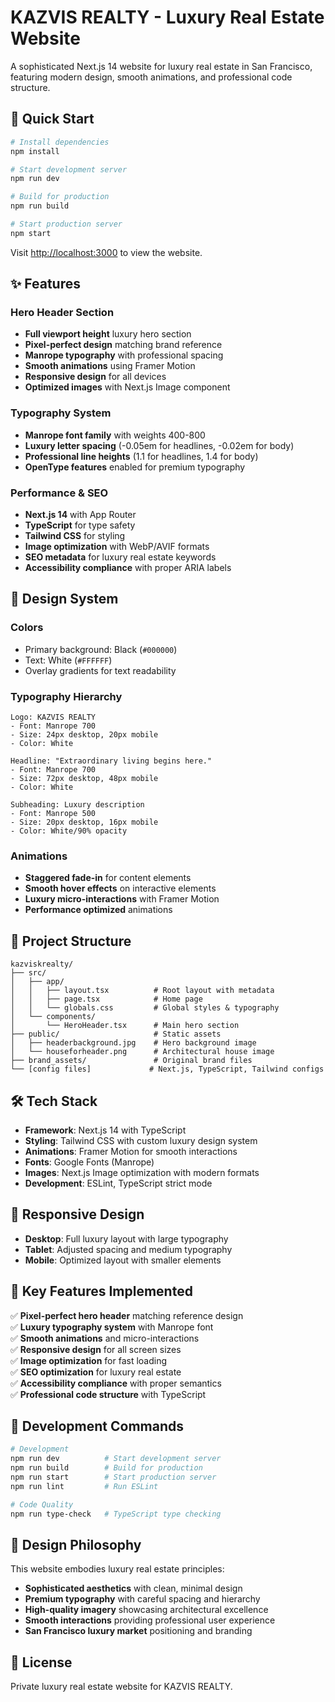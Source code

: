 # KAZVIS REALTY - Luxury Real Estate Website

A sophisticated Next.js 14 website for luxury real estate in San Francisco, featuring modern design, smooth animations, and professional code structure.

## 🚀 Quick Start

```bash
# Install dependencies
npm install

# Start development server
npm run dev

# Build for production
npm run build

# Start production server
npm start
```

Visit [http://localhost:3000](http://localhost:3000) to view the website.

## ✨ Features

### Hero Header Section
- **Full viewport height** luxury hero section
- **Pixel-perfect design** matching brand reference
- **Manrope typography** with professional spacing
- **Smooth animations** using Framer Motion
- **Responsive design** for all devices
- **Optimized images** with Next.js Image component

### Typography System
- **Manrope font family** with weights 400-800
- **Luxury letter spacing** (-0.05em for headlines, -0.02em for body)
- **Professional line heights** (1.1 for headlines, 1.4 for body)
- **OpenType features** enabled for premium typography

### Performance & SEO
- **Next.js 14** with App Router
- **TypeScript** for type safety
- **Tailwind CSS** for styling
- **Image optimization** with WebP/AVIF formats
- **SEO metadata** for luxury real estate keywords
- **Accessibility compliance** with proper ARIA labels

## 🎨 Design System

### Colors
- Primary background: Black (`#000000`)
- Text: White (`#FFFFFF`)
- Overlay gradients for text readability

### Typography Hierarchy
```
Logo: KAZVIS REALTY
- Font: Manrope 700
- Size: 24px desktop, 20px mobile
- Color: White

Headline: "Extraordinary living begins here."
- Font: Manrope 700
- Size: 72px desktop, 48px mobile
- Color: White

Subheading: Luxury description
- Font: Manrope 500
- Size: 20px desktop, 16px mobile
- Color: White/90% opacity
```

### Animations
- **Staggered fade-in** for content elements
- **Smooth hover effects** on interactive elements
- **Luxury micro-interactions** with Framer Motion
- **Performance optimized** animations

## 📁 Project Structure

```
kazviskrealty/
├── src/
│   ├── app/
│   │   ├── layout.tsx          # Root layout with metadata
│   │   ├── page.tsx            # Home page
│   │   └── globals.css         # Global styles & typography
│   └── components/
│       └── HeroHeader.tsx      # Main hero section
├── public/                     # Static assets
│   ├── headerbackground.jpg    # Hero background image
│   └── houseforheader.png      # Architectural house image
├── brand_assets/               # Original brand files
└── [config files]             # Next.js, TypeScript, Tailwind configs
```

## 🛠 Tech Stack

- **Framework**: Next.js 14 with TypeScript
- **Styling**: Tailwind CSS with custom luxury design system
- **Animations**: Framer Motion for smooth interactions
- **Fonts**: Google Fonts (Manrope)
- **Images**: Next.js Image optimization with modern formats
- **Development**: ESLint, TypeScript strict mode

## 📱 Responsive Design

- **Desktop**: Full luxury layout with large typography
- **Tablet**: Adjusted spacing and medium typography
- **Mobile**: Optimized layout with smaller elements

## 🎯 Key Features Implemented

✅ **Pixel-perfect hero header** matching reference design  
✅ **Luxury typography system** with Manrope font  
✅ **Smooth animations** and micro-interactions  
✅ **Responsive design** for all screen sizes  
✅ **Image optimization** for fast loading  
✅ **SEO optimization** for luxury real estate  
✅ **Accessibility compliance** with proper semantics  
✅ **Professional code structure** with TypeScript  

## 🔄 Development Commands

```bash
# Development
npm run dev          # Start development server
npm run build        # Build for production
npm run start        # Start production server
npm run lint         # Run ESLint

# Code Quality
npm run type-check   # TypeScript type checking
```

## 🌟 Design Philosophy

This website embodies luxury real estate principles:
- **Sophisticated aesthetics** with clean, minimal design
- **Premium typography** with careful spacing and hierarchy
- **High-quality imagery** showcasing architectural excellence
- **Smooth interactions** providing professional user experience
- **San Francisco luxury market** positioning and branding

## 📄 License

Private luxury real estate website for KAZVIS REALTY.

